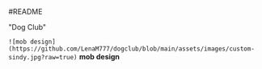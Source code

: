 #README

"Dog Club"

`![mob design](https://github.com/LenaM777/dogclub/blob/main/assets/images/custom-sindy.jpg?raw=true)` **mob design**
